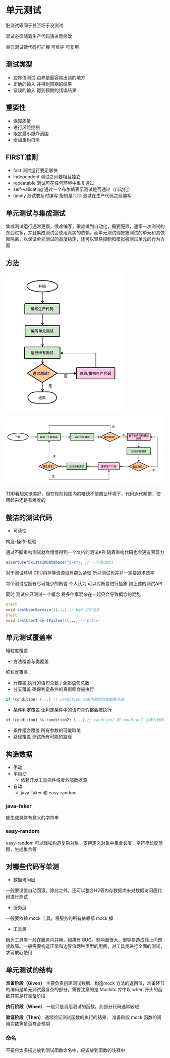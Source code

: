 # 单元测试

脏测试等同于甚至坏于没测试

测试必须随着生产代码演进而修改

单元测试使代码可扩展 可维护 可复用

## 测试类型

- 边界值测试 边界是最容易出错的地方
- 正确的输入 并得到预期的结果
- 错误的输入 得到预期的错误结果

## 重要性

- 保障质量
- 进行风险控制
- 限定最小爆炸范围
- 增加重构自信

## FIRST准则

- fast 测试运行要足够快
- independent 测试之间要相互独立
- repeatable 测试可在任何环境中重复通过
- self-validating 通过一个布尔值表示测试是否通过（自动化）
- timely 测试要及时编写 指的是TDD 测试在生产代码之前编写

## 单元测试与集成测试

集成测试运行通常更慢，很难编写，很难做到自动化，需要配置，通常一次测试的东西过多，并且集成测试会使用真实的依赖，而单元测试则把被测试的单元和其依赖隔离，以保证单元测试的高度稳定，还可以轻易控制和模拟被测试单元的行为方面

## 方法

![传统方法](/assets/202002201211.jfif)

![TDD测试驱动开发](/assets/202002201212.jfif)

TDD看起来挺美好，但在现阶段国内的唯快不破商业环境下，代码迭代频繁，使用起来还是有难度的

## 整洁的测试代码

- 可读性

构造-操作-检验

通过不断重构测试就会慢慢得到一个文档的测试API 随着重构代码也会更有表现力

```java
assertUserExistsInDatabase("cxk"); // 一个测试API
```

对于测试环境 CPU内存等资源没有那么紧张 所以测试也并非一定要追求效率

每个测试应拥有尽可能少的断言 个人认为 可以对断言进行抽象 如上述的测试API

同时 测试应只测试一个概念 将多件事混杂在一起只会导致概念的混乱

```java
@Test
void testUserService(){...} // bad 过于混杂
@Test
void testUserInsertFailed(){...} // better
```

## 单元测试覆盖率

粗粒度覆盖：

- 方法覆盖与类覆盖

细粒度覆盖：

- 行覆盖 执行的语句总数 / 全部语句总数
- 分支覆盖 确保判定条件的真假都会被执行

```c
if (condition) {...} // condition 为真为假的时候都要测试
```

- 条件判定覆盖 让判定条件中的语句真假都会被执行

```c
if (condition1 && condition2) {...} // condtion1 和 condtion2 为真为假的组合 也就是要4种组合
```

- 条件组合覆盖 所有参数的可能取值
- 路径覆盖 测试所有可能的路径

## 构造数据

- 手动
- 半自动
  - 依赖开发工具插件或者外部数据源
- 自动
  - java-faker 和 easy-random

### java-faker

能生成具体有意义的字符串

### easy-random

easy-random 可以轻松构造复杂对象，支持定义对象中集合长度，字符串长度范围，生成集合等

## 对哪些代码写单测

- 数据访问层

一般要设置自动回滚。除此之外，还可以整合H2等内存数据库来对数据访问层代码进行测试

- 服务层

一般要依赖 mock 工具，将服务的所有依赖都 mock 掉

- 工具类

因为工具类一般在服务内共用，如果有 BUG，影响面很大，很容易造成线上问题或故障。一般需要构造正常和边界值两种类型的用例，对工具类进行全面的测试，才可放心使用

## 单元测试的结构

**准备阶段（Given）** 主要负责创建测试数据、构造mock 方法的返回值，准备环节的编码是单元测试最复杂的部分。需要注意的是 Mockito 库中以 when 开头的函数其实是在准备阶段

**执行阶段（When）** 一般只是调用测试的函数，此部分代码通常较短

**验证阶段（Then）** 通常验证测试函数的执行的结果、 准备阶段 mock 函数的调用次数等是否符合预期

### 命名

不要将太多描述放到测试函数命名中，应该放到函数的注释中
